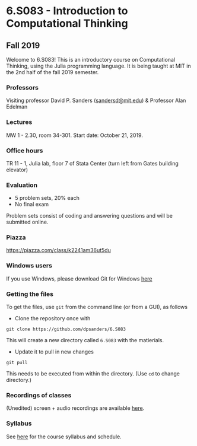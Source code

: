 # 6.S083 - Introduction to Computational Thinking

## Fall 2019

Welcome to 6.S083! This is an introductory course on Computational Thinking, using the Julia programming language.
It is being taught at MIT in the 2nd half of the fall 2019 semester.

### Professors
Visiting professor David P. Sanders ([sandersd@mit.edu](mailto:sandersd@mit.edu)) & Professor Alan Edelman

### Lectures
MW 1 - 2.30, room 34-301.
Start date: October 21, 2019.

### Office hours
TR 11 - 1, Julia lab, floor 7 of Stata Center (turn left from Gates building elevator)

### Evaluation

*   5 problem sets, 20% each
*   No final exam

Problem sets consist of coding and answering questions and will be submitted online.

### Piazza

https://piazza.com/class/k2241am36ut5du


### Windows users 

If you use Windows, please download Git for Windows [here](https://gitforwindows.org)

### Getting the files

To get the files, use `git` from the command line (or from a GUI), as follows

- Clone the repository once with 
```
git clone https://github.com/dpsanders/6.S083
```
This will create a new directory called `6.S083` with the matierials.


- Update it to pull in new changes 
```
git pull
```
This needs to be executed from within the directory. (Use `cd` to change directory.)

### Recordings of classes

(Unedited) screen + audio recordings are available [here](https://www.dropbox.com/sh/dj3d9mcsevubmii/AACn6fF6cVNwI2Sw2UhZtk81a?dl=0).

### Syllabus
See [here](syllabus.md) for the course syllabus and schedule.
